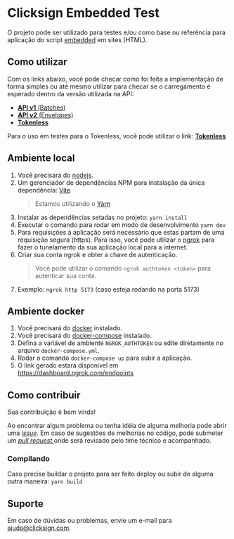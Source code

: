 # Clicksign Embedded Test

O projeto pode ser utilizado para testes e/ou como base ou referência para aplicação do script [embedded](https://developers.clicksign.com/docs/instalacao-do-widget-embedded) em sites (HTML).

## Como utilizar
Com os links abaixo, você pode checar como foi feita a implementação de forma simples ou até mesmo utilizar para checar se o carregamento é esperado dentro da versão utilizada na API:
- [**API v1** (Batches)](https://clicksign.github.io/embedded-test)
- [**API v2** (Envelopes)](https://clicksign.github.io/embedded-test/v2)
- [**Tokenless**](https://clicksign.github.io/embedded-test/tokenless)

Para o uso em testes para o Tokenless, você pode utilizar o link: [**Tokenless**](clicksign.github.io/embedded-test/tokenless)


## Ambiente local
1. Você precisará do [nodejs](https://nodejs.org).
2. Um gerenciador de dependências NPM para instalação da única dependência: [Vite](https://vitejs.dev)
   > Estamos utilizando o [Yarn](https://yarnpkg.com/)
4. Instalar as dependências setadas no projeto: `yarn install`
5. Executar o comando para rodar em modo de desenvolvimento `yarn dev`
6. Para requisições à aplicação será necessário que estas partam de uma requisição segura (https). Para isso, você pode utilizar o [ngrok](https://ngrok.com/) para fazer o tunelamento da sua aplicação local para a internet.
7. Criar sua conta ngrok e obter a chave de autenticação.
   > Você pode utilizar o comando `ngrok authtoken <token>` para autenticar sua conta.
8. Exemplo: `ngrok http 5173` (caso esteja rodando na porta 5173)

## Ambiente docker
1. Você precisará do [docker](https://www.docker.com/) instalado.
2. Você precisará do [docker-compose](https://docs.docker.com/compose/) instalado.
3. Defina a variável de ambiente `NGROK_AUTHTOKEN` ou edite diretamente no arquivo `docker-compose.yml`.
4. Rodar o comando `docker-compose up` para subir a aplicação.
5. O link gerado estará disponível em https://dashboard.ngrok.com/endpoints

## Como contribuir
Sua contribuição é bem vinda!

Ao encontrar algum problema ou tenha idéia de alguma melhoria pode abrir uma [_issue_](https://github.com/clicksign/embedded-test/issues).
Em caso de sugestões de melhorias no código, pode submeter um [_pull request_ ](https://github.com/clicksign/embedded-test/pulls) onde será revisado pelo time técnico e acompanhado.


### Compilando
Caso precise buildar o projeto para ser feito deploy ou subir de alguma outra maneira:
`yarn build`


## Suporte
Em caso de dúvidas ou problemas, envie um e-mail para ajuda@clicksign.com.
